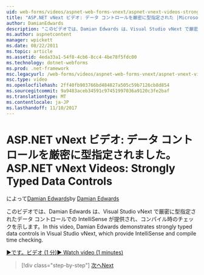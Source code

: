 ```yaml
---
uid: web-forms/videos/aspnet-web-forms-vnext/aspnet-vnext-videos-strongly-typed-data-controls
title: "ASP.NET vNext ビデオ: データ コントロールを厳密に型指定された |Microsoft ドキュメント"
author: DamianEdwards
description: "このビデオでは、Damian Edwards は、Visual Studio vNext で厳密に型指定されたデータ コントロールでの IntelliSense が提供され、コンパイル時のチェックを示します。"
ms.author: aspnetcontent
manager: wpickett
ms.date: 08/22/2011
ms.topic: article
ms.assetid: 4eda33a1-54f8-4cb6-8cc4-4be78f5fdc00
ms.technology: dotnet-webforms
ms.prod: .net-framework
msc.legacyurl: /web-forms/videos/aspnet-web-forms-vnext/aspnet-vnext-videos-strongly-typed-data-controls
msc.type: video
ms.openlocfilehash: 2ff40fb903766bd484827a505c59b7126cb8d854
ms.sourcegitcommit: 9a9483aceb34591c97451997036a9120c3fe2baf
ms.translationtype: MT
ms.contentlocale: ja-JP
ms.lasthandoff: 11/10/2017
---
```

<a name="aspnet-vnext-videos-strongly-typed-data-controls"></a><span data-ttu-id="a8f63-103">ASP.NET vNext ビデオ: データ コントロールを厳密に型指定されました。</span><span class="sxs-lookup"><span data-stu-id="a8f63-103">ASP.NET vNext Videos: Strongly Typed Data Controls</span></span>
====================
<span data-ttu-id="a8f63-104">によって[Damian Edwards](https://github.com/DamianEdwards)</span><span class="sxs-lookup"><span data-stu-id="a8f63-104">by [Damian Edwards](https://github.com/DamianEdwards)</span></span>

<span data-ttu-id="a8f63-105">このビデオでは、Damian Edwards は、Visual Studio vNext で厳密に型指定されたデータ コントロールでの IntelliSense が提供され、コンパイル時のチェックを示します。</span><span class="sxs-lookup"><span data-stu-id="a8f63-105">In this video, Damian Edwards demonstrates strongly typed data controls in Visual Studio vNext, which provide IntelliSense and compile time checking.</span></span>

[<span data-ttu-id="a8f63-106">&#9654;です。ビデオ (1 分)</span><span class="sxs-lookup"><span data-stu-id="a8f63-106">&#9654; Watch video (1 minutes)</span></span>](https://channel9.msdn.com/Blogs/ASP-NET-Site-Videos/aspnet-vnext-videos-strongly-typed-data-controls)

>[!div class="step-by-step"]
[<span data-ttu-id="a8f63-107">次へ</span><span class="sxs-lookup"><span data-stu-id="a8f63-107">Next</span></span>](aspnet-vnext-videos-model-binding-part-1-selecting-data.md)
